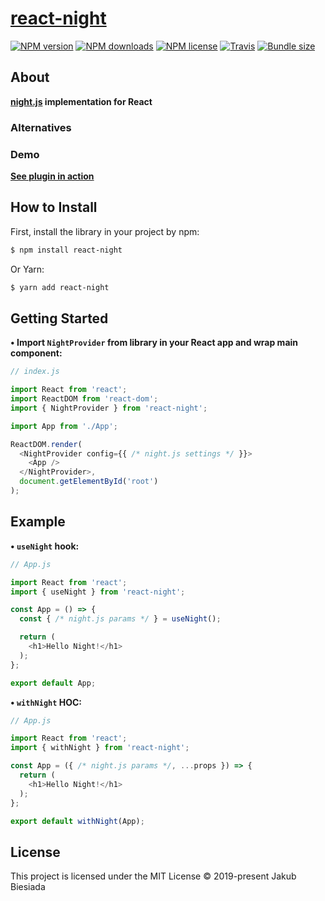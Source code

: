 # [react-night](https://github.com/night-js/react-night)

[![NPM version](https://img.shields.io/npm/v/react-night?style=flat-square)](https://www.npmjs.com/package/react-night)
[![NPM downloads](https://img.shields.io/npm/dm/react-night?style=flat-square)](https://www.npmjs.com/package/react-night)
[![NPM license](https://img.shields.io/npm/l/react-night?style=flat-square)](https://www.npmjs.com/package/react-night)
[![Travis](https://img.shields.io/travis/night-js/react-night/master?style=flat-square)](https://travis-ci.org/night-js/react-night)
[![Bundle size](https://img.shields.io/bundlephobia/min/react-night?style=flat-square)](https://bundlephobia.com/result?p=react-night)

## About

**[night.js](https://www.npmjs.com/package/night.js) implementation for React**

### Alternatives

### Demo

**[See plugin in action](https://night-js.github.io/night.js/)**

## How to Install

First, install the library in your project by npm:

```sh
$ npm install react-night
```

Or Yarn:

```sh
$ yarn add react-night
```

## Getting Started

**• Import `NightProvider` from library in your React app and wrap main component:**

```js
// index.js

import React from 'react';
import ReactDOM from 'react-dom';
import { NightProvider } from 'react-night';

import App from './App';

ReactDOM.render(
  <NightProvider config={{ /* night.js settings */ }}>
    <App />
  </NightProvider>,
  document.getElementById('root')
);
```

## Example

**• `useNight` hook:**

```js
// App.js

import React from 'react';
import { useNight } from 'react-night';

const App = () => {
  const { /* night.js params */ } = useNight();

  return (
    <h1>Hello Night!</h1>
  );
};

export default App;
```

**• `withNight` HOC:**

```js
// App.js

import React from 'react';
import { withNight } from 'react-night';

const App = ({ /* night.js params */, ...props }) => {
  return (
    <h1>Hello Night!</h1>
  );
};

export default withNight(App);
```

## License

This project is licensed under the MIT License © 2019-present Jakub Biesiada
